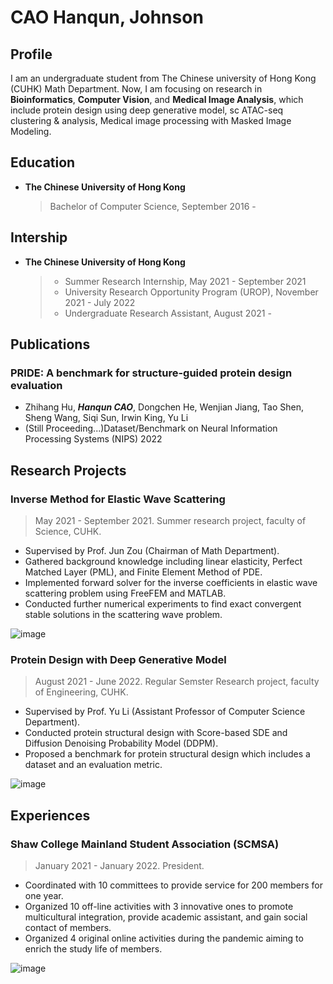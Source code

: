 # CAO Hanqun, Johnson

## Profile

I am an undergraduate student from The Chinese university of Hong Kong (CUHK) Math Department. Now, I am focusing on research in **Bioinformatics**, **Computer Vision**, and **Medical Image Analysis**, which include protein design using deep generative model, sc ATAC-seq clustering & analysis, Medical image processing with Masked Image Modeling. 

## Education

- **The Chinese University of Hong Kong**
  > Bachelor of Computer Science, September 2016 - 

## Intership

- **The Chinese University of Hong Kong**
  > - Summer Research Internship, May 2021 - September 2021
  > - University Research Opportunity Program (UROP), November 2021 - July 2022
  > - Undergraduate Research Assistant, August 2021 -

## Publications

### PRIDE: A benchmark for structure-guided protein design evaluation
- Zhihang Hu, ***Hanqun CAO***, Dongchen He, Wenjian Jiang, Tao Shen, Sheng Wang, Siqi Sun, Irwin King, Yu Li
- (Still Proceeding...)Dataset/Benchmark on Neural Information Processing Systems (NIPS) 2022

## Research Projects

### Inverse Method for Elastic Wave Scattering
>May 2021 - September 2021. Summer research project, faculty of Science, CUHK.
- Supervised by Prof. Jun Zou (Chairman of Math Department).
- Gathered background knowledge including linear elasticity, Perfect Matched Layer (PML), and Finite Element Method of PDE. 
- Implemented forward solver for the inverse coefficients in elastic wave scattering problem using FreeFEM and MATLAB.
- Conducted further numerical experiments to find exact convergent stable solutions in the scattering wave problem.

![image](https://github.com/chq1155/hanquncao.github.io/raw/gh-pages/img/m1s.png)

### Protein Design with Deep Generative Model
>August 2021 - June 2022. Regular Semster Research project, faculty of Engineering, CUHK.
- Supervised by Prof. Yu Li (Assistant Professor of Computer Science Department).
- Conducted protein structural design with Score-based SDE and Diffusion Denoising Probability Model (DDPM).
- Proposed a benchmark for protein structural design which includes a dataset and an evaluation metric.

![image](https://github.com/chq1155/hanquncao.github.io/raw/gh-pages/img/n3.png)

## Experiences

### Shaw College Mainland Student Association (SCMSA)
>January 2021 - January 2022. President.
- Coordinated with 10 committees to provide service for 200 members for one year.
- Organized 10 off-line activities with 3 innovative ones to promote multicultural integration, provide academic assistant, and gain social contact of members.
- Organized 4 original online activities during the pandemic aiming to enrich the study life of members.

![image](https://github.com/chq1155/hanquncao.github.io/raw/gh-pages/img/ss12.png)
